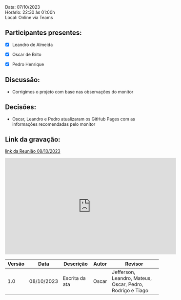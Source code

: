 Data: 07/10/2023 <br>
Horário: 22:30 às 01:00h<br>
Local: Online via Teams

## Participantes presentes:

- [x] Leandro de Almeida
- [x] Oscar de Brito
- [x] Pedro Henrique


## Discussão:

- Corrigimos o projeto com base nas observações do monitor

## Decisões:

- Oscar, Leandro e Pedro atualizaram os GitHub Pages com as informações recomendadas pelo monitor

## Link da gravação:
[link da Reunião 08/10/2023](https://www.youtube.com/watch?v=idujpsHvNtI&ab_channel=oscarbrito)

<center>
<iframe width="560" height="315" src="https://www.youtube.com/embed/idujpsHvNtI?si=trw9GK1H-ifx8zYH" title="YouTube video player" frameborder="0" allow="accelerometer; autoplay; clipboard-write; encrypted-media; gyroscope; picture-in-picture; web-share" allowfullscreen></iframe>
</center>

<center>

| Versão | Data       | Descrição                | Autor                                       | Revisor                                      |
| ------ |---------- | ------------------------ | ------------------------------------------------ | ------------------------------------------------ |
| 1.0 | 08/10/2023 | Escrita da ata  | Oscar | Jefferson, Leandro, Mateus, Oscar, Pedro, Rodrigo e Tiago |                                       |

</center>